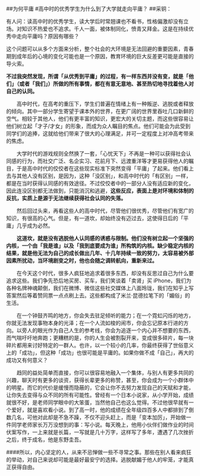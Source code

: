 ##为何平庸
#高中时的优秀学生为什么到了大学就走向平庸？
##采铜：

有人问：读高中时的优秀学生，读大学后时常翘课也不看书，性格偏激却没有立场。对知识不热爱也不追求。千人一面，被体制同化，愤青又拜金。这是在持续优秀中走向平庸吗？原因有哪些？


这个问题可以从多个方面来分析，整个社会的大环境是无法回避的重要因素，青春期到成年后的心境的变化可能也是一个原因，教育环境的巨大反差更可能是直接的导火索。


**不过我突然发现，所谓「从优秀到平庸」的过程，有一样东西并没有变，就是「他们」（或者「我们」）所做的所有事情，都在有意无意地、甚至热切地寻找着他人对自己的认同。**


　　高中时代，在高考的重压下，学生们普遍在情绪上有一种叛逆、逃脱或者释放的倾向。其中一部分学生寄望于课本外的世界，在更广阔的世界里吞吐几口新鲜的空气。相较于其他人，他们有更丰富的知识，更宏大的关切主题，而这些很容易让他们树立起「才子/才女」的形象，而成为众人瞩目的焦点。他们可能会为此受到同学们的追捧，这就给他们带来了很大的心理满足，并可一定程度上对冲高考带来的焦虑。


　　大学时代的游戏规则全然换了一套，「心忧天下」不再是一种可以获得社会认同感的行为，而社交广泛、名企实习、花前月下、远渡重洋等才更易获得他人的瞩目，于是高中时代的佼佼者在这些现实标准下突然变得「平庸」了起来。他们看上去与其他人没有区别，是因为，这种「没区别」，和高中时代的「有区别」一样，都是在当时获得认同感的有效途径。不过佼佼者中的一部分人没有适应新的变化，因此连没区别都无法做到，只能消沉和逃避，**这些反应，表面上是对环境和体制的反抗，实质上是源于无法继续获得社会认同的失落。**


　　然后回过头来，再看这些人的高中时代，尽管他们很优秀，尽管他们有宽广的知识，有很高的心气。但是，有一道坎，却始终没有迈过去，这使得日后的「平庸」几乎成为必然。

　　**这道坎，就是没有逃脱他人认同感的诱惑与限制。他们没有树立起一个坚强的内核，一个由「我是谁」以及「我到底要成为谁」所构筑的内核。缺少稳定内核的结果，就是他无法为自己的成长做出几年、十几年持续一致的努力，太容易被外部因素所扰动，当环境剧变之时，他也会随之调转航向，重新来过。**

　　在今天这个时代，很多人疯狂地追求着很多东西，却没有反思过自己为什么要追求这些。我们争先恐后地买房、买车，我们笑谈着「卖肾」买 iPhone，我们为各种名牌神魂颠倒，我们在微博、微信这些社交媒体上八面玲珑，我们在知乎上写答案然后等着赞同票一点点刷上去。这些都构成了米兰·昆德拉笔下的「媚俗」的生活。


　　在一个钟鼓齐鸣的地方，你会失去驻足倾听的能力；在一个霓虹闪烁的地方，你就无法发现事物本身的光泽；在一个人流如梭的闹市，你会忘记原本行进的方向。以旁人的眼光作为自己人生的参考线，你会为追逐一个内心并不想要的东西，而气喘吁吁地奔跑；更糟糕的是，你的人生会被割裂开来，变成很多碎片，每一块碎片都用来讨好特定的一群人。也许，以一个较小的几率，你最终获得了世俗意义上的「成功」，但这种「成功」也很可能是平庸的。如果你做不成「自己」，再大的成功又有何意义？


　　趋同的益处简单而直接，你可以很容易地融入一个集体，与别人有更多共同的兴趣，聊天时有更多的谈资，获得长辈更多的称赞，甚至，你会成为一个小群体中的明星。而它的代价是缓慢而隐蔽的，它会让你不去努力发现自己的天赋和才能，让你失去变得与众不同的所有可能性。曾经有一个日本小说家，从小学开始，成绩就很不好，是老师同学眼中的大笨蛋，当然他自己也这么觉得。不过他很早就有一个爱好，就是喜欢看小说。到了高一时，他的成绩在全年级四百多人中都排到了倒数几名，可他对此却是不急不躁，不仅不迎头赶上，而是「变本加厉」，开始做一件同学老师家长万万没想到的事：写小说。每天晚上，他用小伙伴们做作业的时间伏案写作，一上来就是长篇，一写就是几十万字，这样写了多年，遭遇了几次挫折之后，终于成名，他是东野圭吾。


####所以，内心坚定的人，从来不忌惮做一些不寻常之事。那些在别人看来疯狂的举动，对自己来说却可能是最好最安宁的选择。逃脱献媚于他人的牢笼，才能真正获得自由。